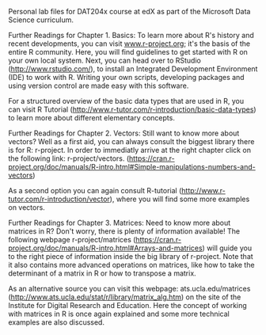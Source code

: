 Personal lab files for DAT204x course at edX as part of the Microsoft Data Science curriculum.

Further Readings for Chapter 1. Basics:
To learn more about R's history and recent developments, you can visit www.r-project.org; it's the basis of the entire R community. Here, you will find guidelines to get started with R on your own local system. Next, you can head over to RStudio (http://www.rstudio.com/), to install an Integrated Development Environment (IDE) to work with R. Writing your own scripts, developing packages and using version control are made easy with this software. 

For a structured overview of the basic data types that are used in R, you can visit R Tutorial (http://www.r-tutor.com/r-introduction/basic-data-types) to learn more about different elementary concepts.


Further Readings for Chapter 2. Vectors:
Still want to know more about vectors? Well as a first aid, you can always consult the biggest library there is for R: r-project. In order to immediatly arrive at the right chapter click on the following link: r-project/vectors. (https://cran.r-project.org/doc/manuals/R-intro.html#Simple-manipulations-numbers-and-vectors)

As a second option you can again consult R-tutorial (http://www.r-tutor.com/r-introduction/vector), where you will find some more examples on vectors. 


Further Readings for Chapter 3. Matrices:
Need to know more about matrices in R? Don't worry, there is plenty of information available!  The following webpage r-project/matrices (https://cran.r-project.org/doc/manuals/R-intro.html#Arrays-and-matrices) will guide you to the right piece of information inside the big library of r-project. Note that it also contains more advanced operations on matrices, like how to take the determinant of a matrix in R or how to transpose a matrix.

As an alternative source you can visit this webpage: ats.ucla.edu/matrices (http://www.ats.ucla.edu/stat/r/library/matrix_alg.htm) on the site of the Institute for Digital Research and Education. Here the concept of working with matrices in R is once again explained and some more technical examples are also discussed.
